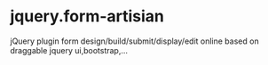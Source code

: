 # jquery.form-artisian
jQuery plugin form design/build/submit/display/edit online based on draggable jquery ui,bootstrap,...
